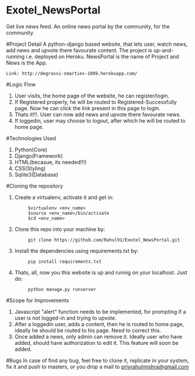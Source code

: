 # Exotel_NewsPortal

Get live news feed.
An online news portal by the community, for the community.

#Project Detail
A python-django based website, that lets user, watch news, add news and upvote there favourate content.
The project is up-and-running i.e. deployed on Heroku.
NewsPortal is the name of Project and News is the App.
    
    Link: http://degrassi-smarties-1009.herokuapp.com/


#Logic Flow
1. User visits, the home page of the website, he can register/login.
2. If Registered properly, he will be routed to Registered-Successfully page. Now he can click the link present in this page to login.
3. Thats it!!!. User can now add news and upvote there favourate news.
4. If loggedin, user may choose to logout, after which he will be routed to home page.

#Technologies Used

   1. Python(Core)
   2. Django(Framework)
   3. HTML(becasue, its needed!!!)
   4. CSS(Styling)
   5. Sqlite3(Database)
  
#Cloning the repository

1. Create a virtualenv, activate it and get in:

            $virtualenv <env_name>
            $source <env_name>/bin/activate
            $cd <env_name>

2. Clone this repo into your machine by:

            git clone https://github.com/Rahul91/Exotel_NewsPortal.git

3. Install the dependencies using requirements.txt by:

            pip install requirements.txt

4. Thats, all, now you this website is up and runnig on your localhost. Just do:

            python manage.py runserver
 
 
#Scope for Improvements

1. Javascript "alert" function needs to be implemented, for prompting if a user is not logged-in and trying to upvote.
2. After a loggedin user, adds a content, then he is routed to home page, ideally he should be routed to his page. Need to correct this.
3. Once added a news, only admin can remove it. Ideally user who have added, should have authorization to edit it. This feature will soon be added.


#Bugs
In case of find any bug, feel free to clone it, replicate in your system, fix it and push to masters, or you drop a mail to priyrahulmishra@gmail.com
